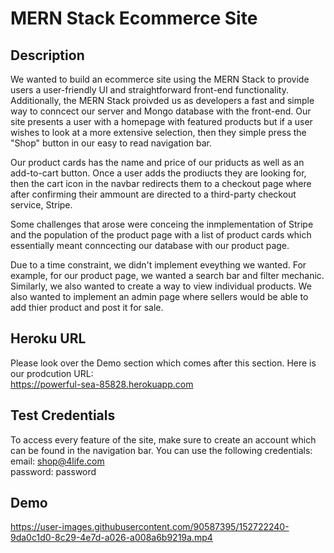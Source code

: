# MERN Stack Ecommerce Site

## Description
We wanted to build an ecommerce site using the MERN Stack to provide users a user-friendly UI and straightforward front-end functionality. Additionally, the MERN Stack proivded us as developers a fast and simple way to conncect our server and Mongo database with the front-end. Our site presents a user with a homepage with featured products but if a user wishes to look at a more extensive selection, then they simple press the "Shop" button in our easy to read navigation bar. 

Our product cards has the name and price of our priducts as well as an add-to-cart button. Once a user adds the prodiucts they are looking for, then the cart icon in the navbar redirects them to a checkout page where after confirming their ammount are directed to a third-party checkout service, Stripe. 

Some challenges that arose were conceing the inmplementation of Stripe and the population of the product page with a list of product cards which essentially meant conncecting our database with our product page. 

Due to a time constraint, we didn't implement eveything we wanted. For example, for our product page, we wanted a search bar and filter mechanic. Similarly, we also wanted to create a way to view individual products. We also wanted to implement an admin page where sellers would be able to add thier product and post it for sale. 

## Heroku URL
Please look over the Demo section which comes after this section.
Here is our prodcution URL:
<br>
https://powerful-sea-85828.herokuapp.com

## Test Credentials
To access every feature of the site, make sure to create an account which can be found in the navigation bar. You can use the following credentials: 
<br>
email: shop@4life.com
<br>
password: password

## Demo 
https://user-images.githubusercontent.com/90587395/152722240-9da0c1d0-8c29-4e7d-a026-a008a6b9219a.mp4

